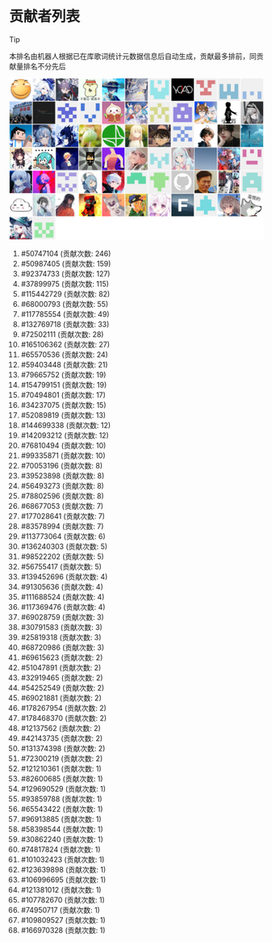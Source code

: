 # 贡献者列表

> [!TIP]
> 本排名由机器人根据已在库歌词统计元数据信息后自动生成，贡献最多排前，同贡献量排名不分先后

![贡献者头像画廊](./CONTRIBUTORS.svg)

1. #50747104 (贡献次数: 246)
2. #50987405 (贡献次数: 159)
3. #92374733 (贡献次数: 127)
4. #37899975 (贡献次数: 115)
5. #115442729 (贡献次数: 82)
6. #68000793 (贡献次数: 55)
7. #117785554 (贡献次数: 49)
8. #132769718 (贡献次数: 33)
9. #72502111 (贡献次数: 28)
10. #165106362 (贡献次数: 27)
11. #65570536 (贡献次数: 24)
12. #59403448 (贡献次数: 21)
13. #79665752 (贡献次数: 19)
14. #154799151 (贡献次数: 19)
15. #70494801 (贡献次数: 17)
16. #34237075 (贡献次数: 15)
17. #52089819 (贡献次数: 13)
18. #144699338 (贡献次数: 12)
19. #142093212 (贡献次数: 12)
20. #76810494 (贡献次数: 10)
21. #99335871 (贡献次数: 10)
22. #70053196 (贡献次数: 8)
23. #39523898 (贡献次数: 8)
24. #56493273 (贡献次数: 8)
25. #78802596 (贡献次数: 8)
26. #68677053 (贡献次数: 7)
27. #177028641 (贡献次数: 7)
28. #83578994 (贡献次数: 7)
29. #113773064 (贡献次数: 6)
30. #136240303 (贡献次数: 5)
31. #98522202 (贡献次数: 5)
32. #56755417 (贡献次数: 5)
33. #139452696 (贡献次数: 4)
34. #91305636 (贡献次数: 4)
35. #111688524 (贡献次数: 4)
36. #117369476 (贡献次数: 4)
37. #69028759 (贡献次数: 3)
38. #30791583 (贡献次数: 3)
39. #25819318 (贡献次数: 3)
40. #68720986 (贡献次数: 3)
41. #69615623 (贡献次数: 2)
42. #51047891 (贡献次数: 2)
43. #32919465 (贡献次数: 2)
44. #54252549 (贡献次数: 2)
45. #69021881 (贡献次数: 2)
46. #178267954 (贡献次数: 2)
47. #178468370 (贡献次数: 2)
48. #12137562 (贡献次数: 2)
49. #42143735 (贡献次数: 2)
50. #131374398 (贡献次数: 2)
51. #72300219 (贡献次数: 2)
52. #121210361 (贡献次数: 1)
53. #82600685 (贡献次数: 1)
54. #129690529 (贡献次数: 1)
55. #93859788 (贡献次数: 1)
56. #65543422 (贡献次数: 1)
57. #96913885 (贡献次数: 1)
58. #58398544 (贡献次数: 1)
59. #30862240 (贡献次数: 1)
60. #74817824 (贡献次数: 1)
61. #101032423 (贡献次数: 1)
62. #123639898 (贡献次数: 1)
63. #106996695 (贡献次数: 1)
64. #121381012 (贡献次数: 1)
65. #107782670 (贡献次数: 1)
66. #74950717 (贡献次数: 1)
67. #109809527 (贡献次数: 1)
68. #166970328 (贡献次数: 1)
